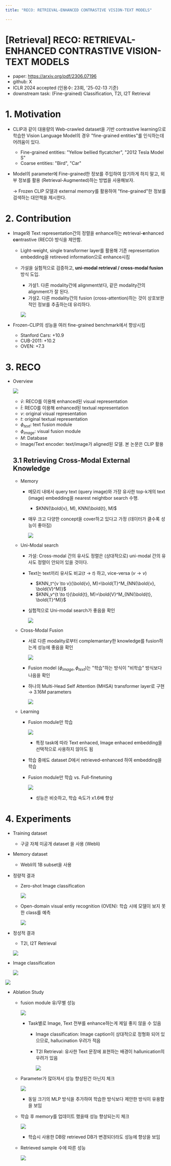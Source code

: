 ```yaml
---
title: "RECO: RETRIEVAL-ENHANCED CONTRASTIVE VISION-TEXT MODELS"

---
```


# [Retrieval] RECO: RETRIEVAL-ENHANCED CONTRASTIVE VISION-TEXT MODELS

- paper: https://arxiv.org/pdf/2306.07196
- github: X
- ICLR 2024 accepted (인용수: 23회, '25-02-13 기준)
- downstream task: (Fine-grained) Classification, T2I, I2T Retrieval

# 1. Motivation

- CLIP과 같이 대용량의 Web-crawled dataset을 기반 contrastive learning으로 학습한 Vision Language Model의 경우 "fine-grained entities"를 인식하는데 어려움이 있다.

  - Fine-grained entities: "Yellow bellied flycatcher", "2012 Tesla Model S"
  - Coarse entities: "Bird", "Car"

- Model의 parameter에 Fine-grained한 정보를 주입하여 암기하게 하지 말고, 외부 정보를 활용 (Retrieval-Augmented)하는 방법을 사용해보자.

  $\to$ Frozen CLIP 모델과 external memory를 활용하여 "fine-grained"한 정보를 검색하는 대안책을 제시한다.

# 2. Contribution

- Image와 Text representation간의 정렬을 enhance하는 **r**etrieval-**e**nhanced **co**ntrastive (RECO) 방식을 제안함.

  - Light-weight, single transformer layer를 활용해 기존 representation embedding을 retireved information으로 enhance시킴

  - 가설을 실험적으로 검증하고,  **uni-modal retrieval / cross-modal fusion** 방식 도입.

    - 가설1. 다른 modality간에 alignment보다, 같은 modality간의 alignment가 잘 된다.
    - 가설2. 다른 modality간의 fusion (cross-attention)하는 것이 상호보완적인 정보를 추출하는데 유리하다.

    ![](../images/2025-02-13/image-20250213175531556.png)

- Frozen-CLIP의 성능을 여러 fine-grained benchmark에서 향상시킴

  - Stanford Cars: +10.9
  - CUB-2011: +10.2
  - OVEN: +7.3

# 3. RECO

- Overview

  ![](../images/2025-02-13/image-20250213175908594.png)

  - $\bar{v}$: RECO를 이용해 enhanced된 visual representation
  - $\bar{t}$: RECO를 이용해 enhanced된 textual representation
  - $v$: original visual representation
  - $t$: original textual representation
  - $\phi_{text}$: text fusion module
  - $\phi_{image}$: visual fusion module
  - $M$: Database
  - Image/Text encoder: text/image가 aligned된 모델. 본 논문은 CLIP 활용

  

  ## 3.1 Retrieving Cross-Modal External Knowledge

  - Memory

    - 메모리 내에서 query text (query image)와 가장 유사한 top-k개의 text (image) embedding을 nearest neightbor search 수행.

      - $KNN(\bold{v}, M), KNN(\bold{t}, M)$
      
    - 매우 크고 다양한 concept을 cover하고 있다고 가정 (데이터가 클수록 성능이 좋아짐)
  
      ![](../images/2025-02-13/image-20250213180342759.png)
  
  - Uni-Modal search
  
    - 가설: Cross-modal 간의 유사도 정렬은 (상대적으로) uni-modal 간의 유사도 정렬이 안되어 있을 것이다.
  
    - Text는 text끼리 유사도 비교($t \to t$) 하고, vice-versa ($v \to v$)
  
      - $KNN_t^{v \to v}(\bold{v}, M)=\bold{T}^M_{NN(\bold{v}, \bold{V}^M)}$
      - $KNN_v^{t \to t}(\bold{t}, M)=\bold{V}^M_{NN(\bold{t}, \bold{T}^M)}$
  
    - 실험적으로 Uni-modal search가 좋음을 확인
  
      ![](../images/2025-02-13/image-20250214092145607.png)
  
  - Cross-Modal Fusion
  
    - 서로 다른 modality로부터 complemantary한 knowledge를 fusion하는게 성능에 좋음을 확인
  
      ![](../images/2025-02-13/image-20250214093558729.png)
  
    - Fusion model ($\phi_{image}, \phi_{text}$)는 "학습"하는 방식이 "비학습" 방식보다 나음을 확인
  
    - 하나의 Multi-Head Self Attention (MHSA) transformer layer로 구현 $\to$ 3.16M parameters
  
      ![](../images/2025-02-13/image-20250214094303760.png)
  
  - Learning 
  
    - Fusion module만 학습
  
      ![](../images/2025-02-13/image-20250214094733020.png)
  
      - 특정 task에 따라 Text enhaced, Image enhaced embedding을 선택적으로 사용하지 않아도 됨
  
    - 학습 중에도 dataset *D*에서 retrieved-enhanced 하여 embedding을 학습
  
    - Fusion module만 학습 vs. Full-finetuning
  
      ![](../images/2025-02-13/image-20250214094402309.png)
  
      - 성능은 비슷하고, 학습 속도가 x1.6배 향상

# 4. Experiments

- Training dataset

  - 구글 자체 미공개 dataset 을 사용 (Webli) 

- Memory dataset

  - Webli의 1B subset을 사용

- 정량적 결과

  - Zero-shot Image classification 

    ![](../images/2025-02-13/image-20250214095238833.png)

  - Open-domain visual entiy recognition (OVEN): 학습 시에 모델이 보지 못한 class를 예측

    ![](../images/2025-02-13/image-20250214095343581.png)

- 정성적 결과

  - T2I, I2T Retrieval

  ![](../images/2025-02-13/image-20250214094433208.png)

- Image classification

  ![](../images/2025-02-13/image-20250214094522349.png)

![](../images/2025-02-13/image-20250214100636232.png)

- Ablation Study

  - fusion module 유/무별 성능

    ![](../images/2025-02-13/image-20250214095451661.png)

    - Task별로 Image, Text 전부를 enhance하는게 제일 좋지 않을 수 있음

      - Image classification: Image caption이 상대적으로 정형화 되어 있으므로, hallucination 우려가 적음

      - T2I Retrieval: 유사한 Text 문장에 표현하는 배경이 hallunication의 우려가 있음

        ![](../images/2025-02-13/image-20250214100111748.png)

  - Parameter가 많아져서 성능 향상된건 아닌지 체크

    ![](../images/2025-02-13/image-20250214100159349.png)

    - 동일 크기의 MLP 방식을 추가하여 학습한 방식보다 제안한 방식이 유용함을 보임

  - 학습 후 memory를 업데이트 했을때 성능 향상되는지 체크

    ![](../images/2025-02-13/image-20250214100416463.png)

    - 학습시 사용한 DB랑 retrieved DB가 변경되더라도 성능에 향상을 보임

  - Retrieved sample 수에 따른 성능

    ![](../images/2025-02-13/image-20250214100524249.png)